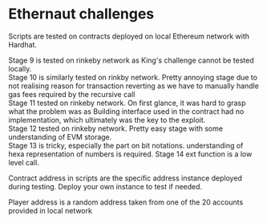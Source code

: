 # Ethernaut challenges

Scripts are tested on contracts deployed on local Ethereum network with Hardhat.

Stage 9 is tested on rinkeby network as King's challenge cannot be tested locally.  
Stage 10 is similarly tested on rinkby network. Pretty annoying stage due to not realising reason for transaction reverting as we have to manually handle gas fees required by the recursive call  
Stage 11 tested on rinkeby network. On first glance, it was hard to grasp what the problem was as Building interface used in the contract had no implementation, which ultimately was the key to the exploit.  
Stage 12 tested on rinkeby network. Pretty easy stage with some understanding of EVM storage.  
Stage 13 is tricky, especially the part on bit notations. understanding of hexa representation of numbers is required.
Stage 14 ext function is a low level call.

Contract address in scripts are the specific address instance deployed during testing. Deploy your own instance to test if needed.

Player address is a random address taken from one of the 20 accounts provided in local network
